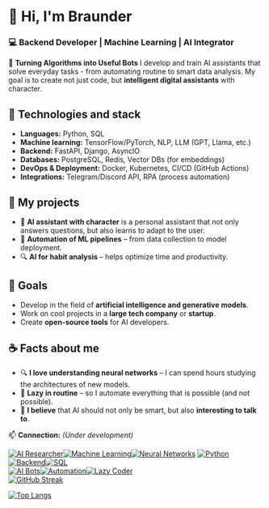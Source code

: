 # 👋 Hi, I'm Braunder

### 💻 Backend Developer | Machine Learning | AI Integrator

🚀 **Turning Algorithms into Useful Bots**
I develop and train AI assistants that solve everyday tasks - from automating routine to smart data analysis.
My goal is to create not just code, but **intelligent digital assistants** with character.

## 🔧 **Technologies and stack**
- **Languages:** Python, SQL
- **Machine learning:** TensorFlow/PyTorch, NLP, LLM (GPT, Llama, etc.)
- **Backend:** FastAPI, Django, AsyncIO
- **Databases:** PostgreSQL, Redis, Vector DBs (for embeddings)
- **DevOps & Deployment:** Docker, Kubernetes, CI/CD (GitHub Actions)
- **Integrations:** Telegram/Discord API, RPA (process automation)

## 🚀 **My projects**
- 🤖 **AI assistant with character** is a personal assistant that not only answers questions, but also learns to adapt to the user.
- 🧠 **Automation of ML pipelines** – from data collection to model deployment.
- 🔍 **AI for habit analysis** – helps optimize time and productivity.

## 🎯 **Goals**
- Develop in the field of **artificial intelligence and generative models**.
- Work on cool projects in a **large tech company** or **startup**.
- Create **open-source tools** for AI developers.

## ☕ **Facts about me**
- 🔍 **I love understanding neural networks** – I can spend hours studying the architectures of new models.
- 🦥 **Lazy in routine** – so I automate everything that is possible (and not possible).
- 🤖 **I believe** that AI should not only be smart, but also **interesting to talk to**.

📫 **Connection:** *(Under development)*


[![AI Researcher](https://img.shields.io/badge/AI-Researcher-8A2BE2?style=for-the-badge&logo=ai&logoColor=white)](https://github.com/Braunder)[![Machine Learning](https://img.shields.io/badge/Machine_Learning-Expert-FF6F61?style=for-the-badge&logo=python&logoColor=white)](https://github.com/Braunder)[![Neural Networks](https://img.shields.io/badge/Neural_Networks-Enthusiast-009688?style=for-the-badge&logo=brain&logoColor=white)](https://github.com/Braunder)
[![Python](https://img.shields.io/badge/Python-3.x-3776AB?style=for-the-badge&logo=python&logoColor=white)](https://github.com/Braunder)[![Backend](https://img.shields.io/badge/Backend-Developer-6DB33F?style=for-the-badge&logo=django&logoColor=white)](https://github.com/Braunder)[![SQL](https://img.shields.io/badge/SQL-Pro-4479A1?style=for-the-badge&logo=postgresql&logoColor=white)](https://github.com/Braunder)  
[![AI Bots](https://img.shields.io/badge/AI_Bots-Creator-FF9E0F?style=for-the-badge&logo=robot&logoColor=black)](https://github.com/Braunder)[![Automation](https://img.shields.io/badge/Automation-Wizard-25D366?style=for-the-badge&logo=automation&logoColor=white)](https://github.com/Braunder)[![Lazy Coder](https://img.shields.io/badge/Lazy_Coder-Efficient-A259FF?style=for-the-badge&logo=coffee&logoColor=white)](https://github.com/Braunder)  
[![GitHub Streak](https://streak-stats.demolab.com?user=Braunder&theme=dark&hide_border=true&border_radius=6)](https://git.io/streak-stats)

[![Top Langs](https://github-readme-stats.vercel.app/api/top-langs/?username=Braunder&layout=compact&theme=vision-friendly-dark)](https://github.com/anuraghazra/github-readme-stats)  
